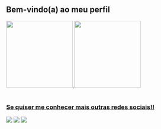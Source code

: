 ## Bem-vindo(a) ao meu perfil 
<div>
   <a href="https://github.com/thallsouza">
   <img height="180em" src="https://github-readme-stats.vercel.app/api?username=thallsouza&show_icons=true&theme=radical&include_all_commits=true&count_private=true"/>
   <img height="180em" src="https://github-readme-stats.vercel.app/api/top-langs/?username=thallsouza&layout=compact&langs_count=6&theme=radical"/>
</div>
 
<br>
 
### Se quiser me conhecer mais outras redes sociais!!
 
<div> 
  <a href="" target="_blank"><img src="https://img.shields.io/badge/-Instagram-%23E4405F?style=for-the-badge&logo=instagram&logoColor=white" target="_blank"></a>
  <a href = ""><img src="https://img.shields.io/badge/-Gmail-%23333?style=for-the-badge&logo=gmail&logoColor=white" target="_blank"></a>
  <a href="" target="_blank"><img src="https://img.shields.io/badge/-LinkedIn-%230077B5?style=for-the-badge&logo=linkedin&logoColor=white" target="_blank"></a>
</div>

